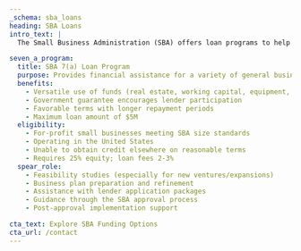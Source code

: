 ```yaml
---
_schema: sba_loans
heading: SBA Loans
intro_text: |
  The Small Business Administration (SBA) offers loan programs to help small businesses start, grow, and succeed. Spear Consultants provides expert assistance in accessing these vital resources, particularly the versatile 7(a) loan program.

seven_a_program:
  title: SBA 7(a) Loan Program
  purpose: Provides financial assistance for a variety of general business purposes. Often utilized for golf course financing.
  benefits:
    - Versatile use of funds (real estate, working capital, equipment, refinancing)
    - Government guarantee encourages lender participation
    - Favorable terms with longer repayment periods
    - Maximum loan amount of $5M
  eligibility:
    - For-profit small businesses meeting SBA size standards
    - Operating in the United States
    - Unable to obtain credit elsewhere on reasonable terms
    - Requires 25% equity; loan fees 2-3%
  spear_role:
    - Feasibility studies (especially for new ventures/expansions)
    - Business plan preparation and refinement
    - Assistance with lender application packages
    - Guidance through the SBA approval process
    - Post-approval implementation support

cta_text: Explore SBA Funding Options
cta_url: /contact
---
```

